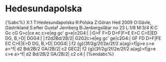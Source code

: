 # Hedesundapolska

{%abc%}
X:1
T:Hedesundapolska
R:Polska
Z:Göran Hed 2009
O:Gävle, Gästrikland
S:efter Gustaf Jernberg
B:Jenbergslåtar no 23
L:1/8
M:3/4
K:C
Gc cG G>c|ce ec c>e|eg gc' g>e|c2G4:|
|:G>F F>D D>F|F>E E>C C>E|ED DG, B,>D| DGG4:|
|:f2d2Bd/2B/2| G2G2c>e|eg gc' ge|c2G4:|
GF FD D>F|FE EC C>E|E>D DG, B,>D| DGG4|
|:f2 {g}(3f/2g/2f/2e/2f/2 a{ag}>f|g>e c>e a>^f| d2 Bd/2B/2 GA/2B/2| c2 GEC2|
f2 {g}(3f/2g/2f/2e/2f/2 a{ag}>f|g>e c>e a>^f| d2 Bd/2B/2 GA/2B/2| c2 c4:|
{%endabc%}

